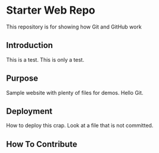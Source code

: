 # Starter Web Repo

This repository is for showing how Git and GitHub work

## Introduction

This is a test. This is only a test.

## Purpose

Sample website with plenty of files for demos.
Hello Git.  

## Deployment

How to deploy this crap.  Look at a file that is not committed.

## How To Contribute
